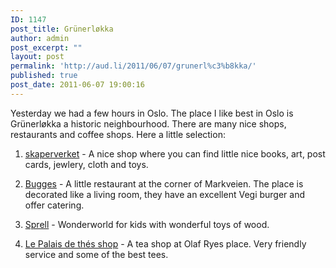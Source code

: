 ```yaml
---
ID: 1147
post_title: Grünerløkka
author: admin
post_excerpt: ""
layout: post
permalink: 'http://aud.li/2011/06/07/grunerl%c3%b8kka/'
published: true
post_date: 2011-06-07 19:00:16
---
```

Yesterday we had a few hours in Oslo. The place I like best in Oslo is Grünerløkka a historic neighbourhood. There are many nice shops, restaurants and coffee shops. Here a little selection:

1. <a href="http://www.skaperverket.no/">skaperverket</a> - A nice shop where you can find little nice books, art, post cards, jewlery, cloth and toys.

2. <a href="http://www.bugges.net/">Bugges</a> - A little restaurant at the corner of Markveien. The place is decorated like a living room, they have an excellent Vegi burger and offer catering.

3. <a href="http://www.sprell.no/">Sprell</a> - Wonderworld for kids with wonderful toys of wood.

4. <a href="http://www.palaisdesthes.com/en/shops/shop-store-tea-oslo-olaf-ryes.htm">Le Palais de thés shop</a> - A tea shop at Olaf Ryes place. Very friendly service and some of the best tees.

&nbsp;

&nbsp;

&nbsp;